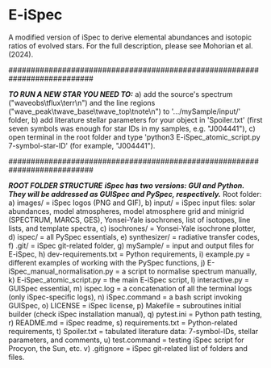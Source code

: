 # E-iSpec
A modified version of iSpec to derive elemental abundances and isotopic ratios of evolved stars. For the full description, please see Mohorian et al. (2024).

###########################################################################    

___TO RUN A NEW STAR YOU NEED TO:___
    a) add the source's spectrum ("waveobs\tflux\terr\n") and the line regions ("wave_peak\twave_base\twave_top\tnote\n") to '.../mySample/input/' folder,
    b) add literature stellar parameters for your object in 'Spoiler.txt' (first seven symbols was enough for star IDs in my samples, e.g. "J004441"),
    c) open terminal in the root folder and type 'python3 E-iSpec_atomic_script.py 7-symbol-star-ID' (for example, "J004441").

###########################################################################

___ROOT FOLDER STRUCTURE___
***iSpec has two versions: GUI and Python. They will be addressed as GUISpec and PySpec, respectively.***
Root folder:
    a) images/                         = iSpec logos (PNG and GIF),
    b) input/                          = iSpec input files: solar abundances, model atmospheres, model atmosphere grid and minigrid (SPECTRUM, MARCS, GES), Yonsei-Yale isochrones, list of isotopes, line lists, and template spectra,
    c) isochrones/                     = Yonsei-Yale isochrone plotter,
    d) ispec/                          = all PySpec essentials,
    e) synthesizer/                    = radiative transfer codes,
    f) .git/                           = iSpec git-related folder,
    g) mySample/                       = input and output files for E-iSpec,
    h) dev-requirements.txt            = Python requirements,
    i) example.py                      = different examples of working with the PySpec functions,
    j) E-iSpec_manual_normalisation.py = a script to normalise spectrum manually,
    k) E-iSpec_atomic_script.py        = the main E-iSpec script,
    l) interactive.py                  = GUISpec essential,
    m) ispec.log                       = a concatenation of all the terminal logs (only iSpec-specific logs),
    n) iSpec.command                   = a bash script invoking GUISpec,
    o) LICENSE                         = iSpec license,
    p) Makefile                        = subroutines initial builder (check iSpec installation manual),
    q) pytest.ini                      = Python path testing,
    r) README.md                       = iSpec readme,
    s) requirements.txt                = Python-related requirements,
    t) Spoiler.txt                     = tabulated literature data: 7-symbol-IDs, stellar parameters, and comments,
    u) test.command                    = testing iSpec script for Procyon, the Sun, etc.
    v) .gitignore                      = iSpec git-related list of folders and files.

